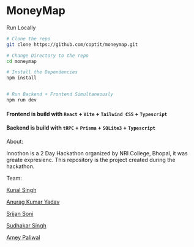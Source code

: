 # MoneyMap

Run Locally

```bash
# Clone the repo
git clone https://github.com/coptit/moneymap.git

# Change Directory to the repo
cd moneymap

# Install the Dependencies
npm install


# Run Backend + Frontend Simultaneously 
npm run dev
```


#### Frontend is build with `React` + `Vite` + `Tailwind CSS` + `Typescript` 


#### Backend is build with `tRPC` + `Prisma` + `SQLite3` + `Typescript`

About:

Innothon is a 2 Day Hackathon organized by NRI College, Bhopal, it was greate expresienc.
This repository is the project created during the hackathon.

Team:



[Kunal Singh](https://github.com/kunalsin9h)

[Anurag Kumar Yadav](https://github.com/anurag41682)

[Srijan Soni](https://github.com/srijan0412)

[Sudhakar Singh](https://github.com/naaam-h-siddhu)

[Amey Paliwal](https://linkedin.com/in/amey-paliwal-b6a0b9257)
